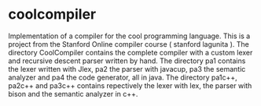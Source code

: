 # coolcompiler
Implementation of a compiler for the cool programming language.
This is a project from the Stanford Online compiler course ( stanford lagunita ).
The directory CoolCompiler contains the complete compiler with a custom lexer and recursive descent parser written by hand.
The directory pa1 contains the lexer written with Jlex, pa2 the parser with javacup, pa3 the semantic analyzer and pa4 the code generator, all in java.
The directory pa1c++, pa2c++ and pa3c++ contains repectively the lexer with lex, the parser with bison and the semantic analyzer in c++.
